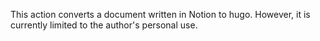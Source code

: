 This action converts a document written in Notion to hugo. However, it is currently limited to the author's personal use.